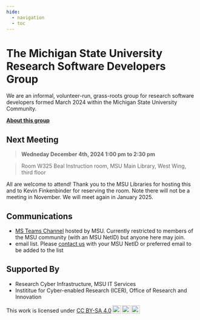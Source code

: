 ```yaml
---
hide:  
  - navigation
  - toc
---
```



# The Michigan State University Research Software Developers Group

We are an informal, volunteer-run, grass-roots group for research software developers formed March 2024 within the Michigan State University Community.  

**[About this group](about.md)**

## Next Meeting

> **Wedneday December 4th, 2024  1:00 pm to 2:30 pm**

> Room W325 Beal Instruction room, MSU Main Library, West Wing, third floor

All are welcome to attend!   Thank you to the MSU Libraries for hosting this and to Kevin Finkenbinder for reserving the room.   Note there will not be a meeting in November.  We will meet again in January 2025. 


## Communications

- [MS Teams Channel](https://teams.microsoft.com/l/team/19%3AtSltcSVQpNxg2S7iG6DLB3AJEUlHAVTy0v-s2TVRcek1%40thread.tacv2/conversations?groupId=ad060111-8356-4712-87ea-4df2736e14ad&tenantId=22177130-642f-41d9-9211-74237ad5687d) hosted by MSU.  Currently restricted to members of the MSU community (with an MSU NetID) but anyone here may join.  
- email list.  Please [contact us](contact) with your MSU NetID or preferred email to be added to the list


## Supported By 

- Research Cyber Infrastructure, MSU IT Services
- Instititue for Cyber-enabled Research (ICER), Office of Research and Innovation


<p xmlns:cc="http://creativecommons.org/ns#" >This work is licensed under <a href="http://creativecommons.org/licenses/by-sa/4.0/?ref=chooser-v1" target="_blank" rel="license noopener noreferrer" style="display:inline-block;">CC BY-SA 4.0<img style="height:22px!important;margin-left:3px;vertical-align:text-bottom;" src="https://mirrors.creativecommons.org/presskit/icons/cc.svg?ref=chooser-v1"><img style="height:22px!important;margin-left:3px;vertical-align:text-bottom;" src="https://mirrors.creativecommons.org/presskit/icons/by.svg?ref=chooser-v1"><img style="height:22px!important;margin-left:3px;vertical-align:text-bottom;" src="https://mirrors.creativecommons.org/presskit/icons/sa.svg?ref=chooser-v1"></a></p>

